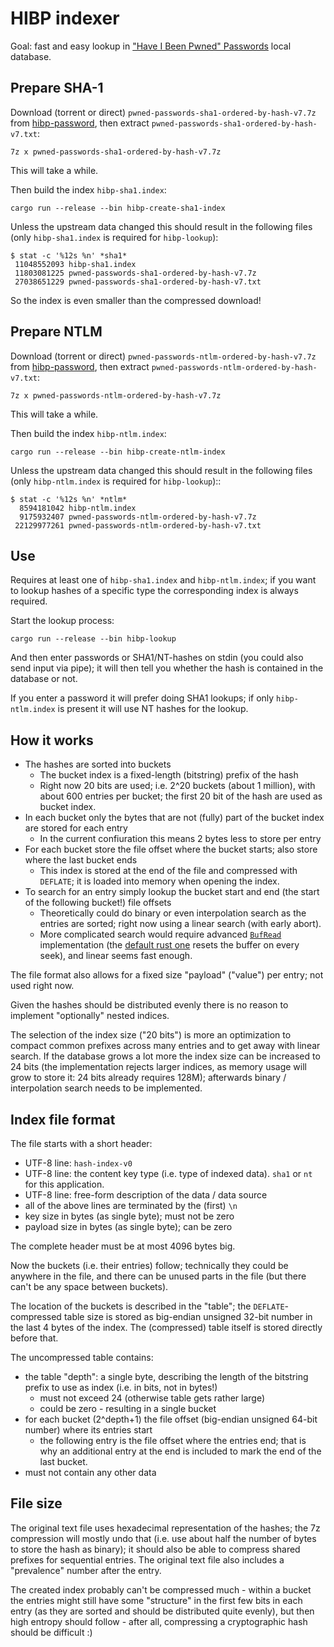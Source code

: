 # HIBP indexer

Goal: fast and easy lookup in ["Have I Been Pwned" Passwords][hibp-password] local database.

## Prepare SHA-1

Download (torrent or direct) `pwned-passwords-sha1-ordered-by-hash-v7.7z` from [hibp-password], then extract `pwned-passwords-sha1-ordered-by-hash-v7.txt`:

    7z x pwned-passwords-sha1-ordered-by-hash-v7.7z

This will take a while.

Then build the index `hibp-sha1.index`:

    cargo run --release --bin hibp-create-sha1-index

Unless the upstream data changed this should result in the following files (only `hibp-sha1.index` is required for `hibp-lookup`):

    $ stat -c '%12s %n' *sha1*
     11048552093 hibp-sha1.index
     11803081225 pwned-passwords-sha1-ordered-by-hash-v7.7z
     27038651229 pwned-passwords-sha1-ordered-by-hash-v7.txt

So the index is even smaller than the compressed download!

## Prepare NTLM

Download (torrent or direct) `pwned-passwords-ntlm-ordered-by-hash-v7.7z` from [hibp-password], then extract `pwned-passwords-ntlm-ordered-by-hash-v7.txt`:

    7z x pwned-passwords-ntlm-ordered-by-hash-v7.7z

This will take a while.

Then build the index `hibp-ntlm.index`:

    cargo run --release --bin hibp-create-ntlm-index

Unless the upstream data changed this should result in the following files (only `hibp-ntlm.index` is required for `hibp-lookup`)::

    $ stat -c '%12s %n' *ntlm*
      8594181042 hibp-ntlm.index
      9175932407 pwned-passwords-ntlm-ordered-by-hash-v7.7z
     22129977261 pwned-passwords-ntlm-ordered-by-hash-v7.txt

## Use

Requires at least one of `hibp-sha1.index` and `hibp-ntlm.index`; if you want to lookup hashes of a specific type the corresponding index is always required.

Start the lookup process:

    cargo run --release --bin hibp-lookup

And then enter passwords or SHA1/NT-hashes on stdin (you could also send input via pipe); it will then tell you whether the hash is contained in the database or not.

If you enter a password it will prefer doing SHA1 lookups; if only `hibp-ntlm.index` is present it will use NT hashes for the lookup.

## How it works

- The hashes are sorted into buckets
  - The bucket index is a fixed-length (bitstring) prefix of the hash
  - Right now 20 bits are used; i.e. 2^20 buckets (about 1 million), with about 600 entries per bucket; the first 20 bit of the hash are used as bucket index.
- In each bucket only the bytes that are not (fully) part of the bucket index are stored for each entry
  - In the current confiuration this means 2 bytes less to store per entry
- For each bucket store the file offset where the bucket starts; also store where the last bucket ends
  - This index is stored at the end of the file and compressed with `DEFLATE`; it is loaded into memory when opening the index.
- To search for an entry simply lookup the bucket start and end (the start of the following bucket!) file offsets
  - Theoretically could do binary or even interpolation search as the entries are sorted; right now using a linear search (with early abort).
  - More complicated search would require advanced [`BufRead`] implementation (the [default rust one][`BufReader`] resets the buffer on every seek), and linear seems fast enough.

The file format also allows for a fixed size "payload" ("value") per entry; not used right now.

Given the hashes should be distributed evenly there is no reason to implement "optionally" nested indices.

The selection of the index size ("20 bits") is more an optimization to compact common prefixes across many entries and to get away with linear search.
If the database grows a lot more the index size can be increased to 24 bits (the implementation rejects larger indices, as memory usage will grow to store it: 24 bits already requires 128M); afterwards binary / interpolation search needs to be implemented.

## Index file format

The file starts with a short header:

- UTF-8 line: `hash-index-v0`
- UTF-8 line: the content key type (i.e. type of indexed data). `sha1` or `nt` for this application.
- UTF-8 line: free-form description of the data / data source
- all of the above lines are terminated by the (first) `\n`
- key size in bytes (as single byte); must not be zero
- payload size in bytes (as single byte); can be zero

The complete header must be at most 4096 bytes big.

Now the buckets (i.e. their entries) follow; technically they could be anywhere in the file, and there can be unused parts in the file (but there can't be any space between buckets).

The location of the buckets is described in the "table"; the `DEFLATE`-compressed table size is stored as big-endian unsigned 32-bit number in the last 4 bytes of the index. The (compressed) table itself is stored directly before that.

The uncompressed table contains:
- the table "depth": a single byte, describing the length of the bitstring prefix to use as index (i.e. in bits, not in bytes!)
  - must not exceed 24 (otherwise table gets rather large)
  - could be zero - resulting in a single bucket
- for each bucket (2^depth+1) the file offset (big-endian unsigned 64-bit number) where its entries start
  - the following entry is the file offset where the entries end; that is why an additional entry at the end is included to mark the end of the last bucket.
- must not contain any other data

## File size

The original text file uses hexadecimal representation of the hashes; the 7z compression will mostly undo that (i.e. use about half the number of bytes to store the hash as binary); it should also be able to compress shared prefixes for sequential entries.
The original text file also includes a "prevalence" number after the entry.

The created index probably can't be compressed much - within a bucket the entries might still have some "structure" in the first few bits in each entry (as they are sorted and should be distributed quite evenly), but then high entropy should follow - after all, compressing a cryptographic hash should be difficult :)

[hibp-password]: https://haveibeenpwned.com/Passwords
[`BufRead`]: https://doc.rust-lang.org/std/io/trait.BufRead.html
[`BufReader`]: https://doc.rust-lang.org/std/io/struct.BufReader.html
